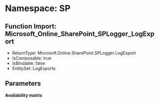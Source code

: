 # Namespace: SP

## Function Import: Microsoft_Online_SharePoint_SPLogger_LogExport

- ReturnType: Microsoft.Online.SharePoint.SPLogger.LogExport
- IsComposable: true
- IsBindable: false
- EntitySet: LogExports

## Parameters

**Availability matrix**

